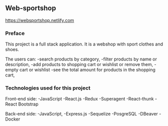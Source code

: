 
## Web-sportshop 

https://websportshop.netlify.com

### Preface

This project is a full stack application. It is a webshop with sport clothes and shoes. 

The users can:
-search products by category,
-filter products by name or description,
-add products to shopping cart or wishlist or remove them,
-empty cart or wishlist
-see the total amount for products in the shopping cart,

### Technologies used for this project

Front-end side: 
    -JavaScript
    -React.js
    -Redux
    -Superagent
    -React-thunk
    -React Bootstrap

Back-end side:
    -JavaScript,
    -Express.js
    -Sequelize
    -PosgreSQL
    -DBeaver
    -Docker
